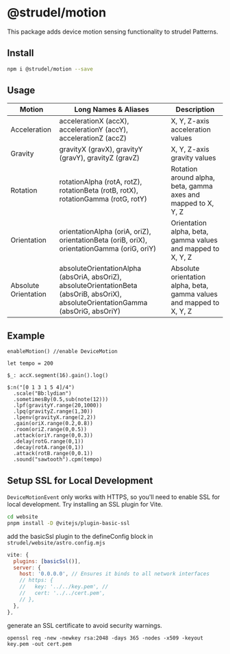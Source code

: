 # @strudel/motion

This package adds device motion sensing functionality to strudel Patterns.

## Install

```sh
npm i @strudel/motion --save
```

## Usage

| Motion  | Long Names & Aliases | Description |
|----------------------------|-----------------------------------------------------------|------------------------------------------|
| Acceleration | accelerationX (accX), accelerationY (accY), accelerationZ (accZ) | X, Y, Z-axis acceleration values |
| Gravity | gravityX (gravX), gravityY (gravY), gravityZ (gravZ) | X, Y, Z-axis gravity values |
| Rotation | rotationAlpha (rotA, rotZ), rotationBeta (rotB, rotX), rotationGamma (rotG, rotY) | Rotation around alpha, beta, gamma axes and mapped to X, Y, Z  |
| Orientation | orientationAlpha (oriA, oriZ), orientationBeta (oriB, oriX), orientationGamma (oriG, oriY) | Orientation alpha, beta, gamma values and mapped to X, Y, Z  |
| Absolute Orientation | absoluteOrientationAlpha (absOriA, absOriZ), absoluteOrientationBeta (absOriB, absOriX), absoluteOrientationGamma (absOriG, absOriY) | Absolute orientation alpha, beta, gamma values and mapped to X, Y, Z |

## Example

```
enableMotion() //enable DeviceMotion 

let tempo = 200

$_: accX.segment(16).gain().log()

$:n("[0 1 3 1 5 4]/4")
  .scale("Bb:lydian")
  .sometimesBy(0.5,sub(note(12)))
  .lpf(gravityY.range(20,1000))
  .lpq(gravityZ.range(1,30))
  .lpenv(gravityX.range(2,2))
  .gain(oriX.range(0.2,0.8))
  .room(oriZ.range(0,0.5))
  .attack(oriY.range(0,0.3))
  .delay(rotG.range(0,1))
  .decay(rotA.range(0,1))
  .attack(rotB.range(0,0.1))
  .sound("sawtooth").cpm(tempo)
```

## Setup SSL for Local Development

`DeviceMotionEvent` only works with HTTPS, so you'll need to enable SSL for local development.
Try installing an SSL plugin for Vite.

```sh
cd website
pnpm install -D @vitejs/plugin-basic-ssl
```

add the basicSsl plugin to the defineConfig block in `strudel/website/astro.config.mjs`

```js
vite: {
  plugins: [basicSsl()],
  server: {
    host: '0.0.0.0', // Ensures it binds to all network interfaces
    // https: { 
    //   key: '../../key.pem', //
    //   cert: '../../cert.pem',
    // },
  },
},
```

generate an SSL certificate to avoid security warnings.

`openssl req -new -newkey rsa:2048 -days 365 -nodes -x509 -keyout key.pem -out cert.pem`
